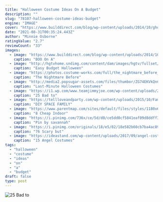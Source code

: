 ```yaml
---
title: "Halloween Costume Ideas On A Budget"
description: ""
slug: "78107-halloween-costume-ideas-budget"
engine: "IMAGE"
cover: "https://www.builddirect.com/blog/wp-content/uploads/2014/10/ghost-bedsheet-halloween.jpg"
date: "2021-08-31T00:35:24.443Z"
author: "Minnie Osborne"
ratingValue: "2.7"
reviewCount: "33"
images:
  - image: "https://www.builddirect.com/blog/wp-content/uploads/2014/10/ghost-bedsheet-halloween.jpg"
    caption: "BOO On A"
  - image: "http://hgtvhome.sndimg.com/content/dam/images/hgtv/fullset/2016/8/22/CI_sam-henderson-original-halloween-costume-all-eyes-on-me2.jpg.rend.hgtvcom.616.822.suffix/1471895596515.jpeg"
    caption: "Easy Budget Halloween"
  - image: "https://photos.costume-works.com/full/the_nightmare_before_christmas2.jpg"
    caption: "The Nightmare Before"
  - image: "http://media2.popsugar-assets.com/files/thumbor/ZG74EKVkQnCqt8YEUnOLzKc6y-w/fit-in/1024x1024/filters:strip_icc-!!-/2016/07/14/118/n/1922441/199f6bfd_edit_img_cover_file_11691606_1446314400_632f1060_edit_img_pinterest_post_image_file_11691606_1414634805_f0ba02371f8b7952_thumb_temp_pinterest_post_image_file8452581412627638/i/Last-Minute-Halloween-Costumes.jpg"
    caption: "Last-Minute Halloween Costumes"
  - image: "https://i1.wp.com/www.teamjimmyjoe.com/wp-content/uploads/2014/09/Stay-Puff.jpg?resize=550%2C685"
    caption: "25 Bad to"
  - image: "https://tellloveandparty.com/wp-content/uploads/2015/10/Family-Space-Costume-ideas-Tell-Love-and-Party.jpg"
    caption: "DIY SPACE FAMILY"
  - image: "https://www.parentmap.com/sites/default/files/styles/1180x660_scaled_cropped/public/2018-10/monstermash.jpg?itok=LR00Go3z"
    caption: "8 Cheap Indoor"
  - image: "https://i.pinimg.com/736x/ce/5d/d0/ce5dd0cf5841eaf09d8ddff3d709cf21.jpg"
    caption: "Pin by savannah"
  - image: "https://i.pinimg.com/originals/18/e5/82/18e582b60cb7ba4ac8920277f1d3b296.jpg"
    caption: "76 Scary but"
  - image: "https://ideastand.com/wp-content/uploads/2017/09/angel-costume-diy/5-angel-costume-diy-ideas-tutorials.jpg"
    caption: "15 Angel Costumes"
tags:
  - "halloween"
  - "costume"
  - "ideas"
  - "on"
  - "a"
  - "budget"
draft: false
type: post
---
```



![25 Bad to](https://i1.wp.com/www.teamjimmyjoe.com/wp-content/uploads/2014/09/Stay-Puff.jpg?resize=550%2C685 "25 Bad to")


<!--inArticleAds-->

<!--galleryOne-->


<!--inArticleAds-->

<!--galleryTwo-->


<!--galleryThree-->

